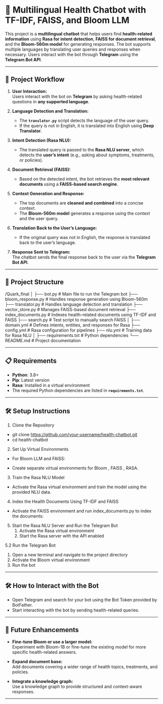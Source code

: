 # 🏥 Multilingual Health Chatbot with TF-IDF, FAISS, and Bloom LLM

This project is a **multilingual chatbot** that helps users find **health-related information** using **Rasa for intent detection**, **FAISS for document retrieval**, and the **Bloom-560m model** for generating responses. The bot supports multiple languages by translating user queries and responses when necessary. Users interact with the bot through **Telegram** using the **Telegram Bot API**.

---

## 🚀 Project Workflow

1. **User Interaction:**  
   Users interact with the bot on **Telegram** by asking health-related questions in **any supported language**.

2. **Language Detection and Translation:**  
   - The **`translator.py`** script detects the language of the user query.
   - If the query is not in English, it is translated into English using **Deep Translator**.

3. **Intent Detection (Rasa NLU):**  
   - The translated query is passed to the **Rasa NLU server**, which detects the **user’s intent** (e.g., asking about symptoms, treatments, or policies).

4. **Document Retrieval (FAISS):**  
   - Based on the detected intent, the bot retrieves the **most relevant documents** using a **FAISS-based search engine**.

5. **Context Generation and Response:**  
   - The top documents are **cleaned and combined** into a concise context.
   - The **Bloom-560m model** generates a response using the context and the user query.

6. **Translation Back to the User’s Language:**  
   - If the original query was not in English, the response is translated back to the user’s language.

7. **Response Sent to Telegram:**  
   The chatbot sends the final response back to the user via the **Telegram Bot API**.

---

## 📂 Project Structure

/Quark_final
│
├── bot.py                      # Main file to run the Telegram bot
├── bloom_response.py           # Handles response generation using Bloom-560m
├── translator.py               # Handles language detection and translation
├── vector_store.py             # Manages FAISS-based document retrieval
├── index_documents.py          # Indexes health-related documents using TF-IDF and FAISS
├── search.py                   # Test script to manually search FAISS
│
├── domain.yml                  # Defines intents, entities, and responses for Rasa
├── config.yml                  # Rasa configuration for pipelines
├── nlu.yml                     # Training data for Rasa NLU
│
├── requirements.txt            # Python dependencies
└── README.md                   # Project documentation

---

## 📋 Requirements
- **Python**: 3.8+
- **Pip**: Latest version
- **Rasa**: Installed in a virtual environment
- The required Python dependencies are listed in **`requirements.txt`**.

---

## 🛠️ Setup Instructions
1. Clone the Repository
- git clone https://github.com/your-username/health-chatbot.git
- cd health-chatbot

2. Set Up Virtual Environments
- For Bloom LLM and FAISS:

- Create separate virtual environments for Bloom , FAISS , RASA.

3. Train the Rasa NLU Model
- Activate the Rasa virtual environment and train the model using the provided NLU data.

4. Index the Health Documents Using TF-IDF and FAISS
- Activate the FAISS environment and run index_documents.py to index the documents:

5. Start the Rasa NLU Server and Run the Telegram Bot
   1. Activate the Rasa virtual environment
   2. Start the Rasa server with the API enabled

5.2 Run the Telegram Bot
   1. Open a new terminal and navigate to the project directory
   2. Activate the Bloom virtual environment
   3. Run the bot

---

## 🛠️ How to Interact with the Bot
- Open Telegram and search for your bot using the Bot Token provided by BotFather.
- Start interacting with the bot by sending health-related queries.
  
---

## 🌟 Future Enhancements
- **Fine-tune Bloom or use a larger model:**  
  Experiment with Bloom-1B or fine-tune the existing model for more specific health-related answers.

- **Expand document base:**  
  Add documents covering a wider range of health topics, treatments, and policies.

- **Integrate a knowledge graph:**  
  Use a knowledge graph to provide structured and context-aware responses.

---
